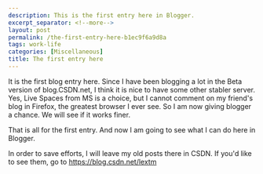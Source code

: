 ```yaml
---
description: This is the first entry here in Blogger.
excerpt_separator: <!--more-->
layout: post
permalink: /the-first-entry-here-b1ec9f6a9d8a
tags: work-life
categories: [Miscellaneous]
title: The first entry here
---
```

It is the first blog entry here. Since I have been blogging a lot in the Beta version of blog.CSDN.net, I think it is nice to have some other stabler server. Yes, Live Spaces from MS is a choice, but I cannot comment on my friend's blog in Firefox, the greatest browser I ever see. So I am now giving blogger a chance. We will see if it works finer.

That is all for the first entry. And now I am going to see what I can do here in Blogger.

In order to save efforts, I will leave my old posts there in CSDN. If you'd like to see them, go to https://blog.csdn.net/lextm
<!--more-->

